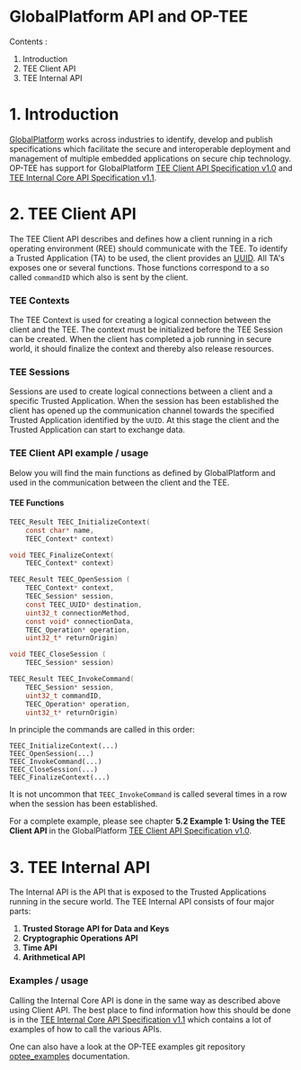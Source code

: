 GlobalPlatform API and OP-TEE
=============================

Contents :

1. Introduction
2. TEE Client API
3. TEE Internal API

# 1. Introduction
[GlobalPlatform](http://www.globalplatform.org) works across industries to
identify, develop and publish specifications which facilitate the secure and
interoperable deployment and management of multiple embedded applications on
secure chip technology. OP-TEE has support for GlobalPlatform [TEE Client API
Specification v1.0](http://www.globalplatform.org/specificationsdevice.asp) and
[TEE Internal Core API Specification v1.1](http://www.globalplatform.org/specificationsdevice.asp).

# 2. TEE Client API
The TEE Client API describes and defines how a client running in a rich
operating environment (REE) should communicate with the TEE. To identify a
Trusted Application (TA) to be used, the client provides an
[UUID](http://en.wikipedia.org/wiki/Universally_unique_identifier). All TA's
exposes one or several functions. Those functions correspond to a so called
`commandID` which also is sent by the client. 

### TEE Contexts
The TEE Context is used for creating a logical connection between the client and
the TEE. The context must be initialized before the TEE Session can be
created. When the client has completed a job running in secure world, it should
finalize the context and thereby also release resources.

### TEE Sessions
Sessions are used to create logical connections between a client and a specific
Trusted Application. When the session has been established the client has
opened up the communication channel towards the specified Trusted Application
identified by the `UUID`. At this stage the client and the Trusted Application
can start to exchange data.


### TEE Client API example / usage
Below you will find the main functions as defined by GlobalPlatform and used
in the communication between the client and the TEE.

#### TEE Functions
``` c
TEEC_Result TEEC_InitializeContext(
	const char* name,
	TEEC_Context* context)

void TEEC_FinalizeContext(
	TEEC_Context* context)

TEEC_Result TEEC_OpenSession (
	TEEC_Context* context,
	TEEC_Session* session,
	const TEEC_UUID* destination,
	uint32_t connectionMethod,
	const void* connectionData,
	TEEC_Operation* operation,
	uint32_t* returnOrigin)

void TEEC_CloseSession (
	TEEC_Session* session)

TEEC_Result TEEC_InvokeCommand(
	TEEC_Session* session,
	uint32_t commandID,
	TEEC_Operation* operation,
	uint32_t* returnOrigin)
```

In principle the commands are called in this order:

	TEEC_InitializeContext(...)
	TEEC_OpenSession(...)
	TEEC_InvokeCommand(...)
	TEEC_CloseSession(...)
	TEEC_FinalizeContext(...)

It is not uncommon that `TEEC_InvokeCommand` is called several times in a row
when the session has been established.

For a complete example, please see chapter **5.2 Example 1: Using the TEE
Client API** in the GlobalPlatform [TEE Client API
Specification v1.0](http://www.globalplatform.org/specificationsdevice.asp).


# 3. TEE Internal API
The Internal API is the API that is exposed to the Trusted Applications running
in the secure world. The TEE Internal API consists of four major parts:

1. **Trusted Storage API for Data and Keys**
2. **Cryptographic Operations API**
3. **Time API**
4. **Arithmetical API**

### Examples / usage
Calling the Internal Core API is done in the same way as described above using Client API.
The best place to find information how this should be done is in the
[TEE Internal Core API Specification
v1.1](http://www.globalplatform.org/specificationsdevice.asp) which contains a
lot of examples of how to call the various APIs.

One can also have a look at the OP-TEE examples git repository
[optee_examples](https://github.com/linaro-swg/optee_examples) documentation.
